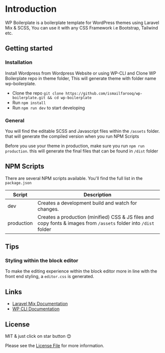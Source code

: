 # Introduction

WP Boilerplate is a boilerplate template for WordPress themes using Laravel Mix & SCSS, You can use it with any CSS Framework i.e Bootstrap, Tailwind etc.

## Getting started

### Installation

Install Wordpress from Wordpress Website or using WP-CLI and Clone WP Boilerplate repo in theme folder, This will generate theme with folder name wp-boilerplate.

* Clone the repo `git clone https://github.com/ismailfarooq/wp-boilerplate.git && cd wp-boilerplate`
* Run `npm install`
* Run `npm run dev` to start developing

### General

You will find the editable SCSS and Javascript files within the `/assets` folder. that will generate the compiled version when you run NPM Scripts

Before you use your theme in production, make sure you run `npm run production`. this will generate the final files that can be found in `/dist` folder

## NPM Scripts

There are several NPM scripts available. You'll find the full list in the `package.json` 

| Script     | Description                                                                    |
|------------|--------------------------------------------------------------------------------|
| dev        | Creates a development build and watch for changes. |
| production | Creates a production (minified) CSS & JS files and copy fonts & images from `/assets` folder into `/dist` folder |



## Tips

### Styling within the block editor

To make the editing experience within the block editor more in line with the front end styling, a `editor.css` is generated.

## Links


* [Laravel Mix Documentation](https://laravel-mix.com)
* [WP CLI Documentation](https://developer.wordpress.org/cli/commands/)

## License

MIT & just click on star button :blush:

Please see the [License File](/LICENSE) for more information.